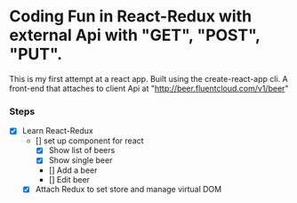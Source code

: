 # Coding Fun in React-Redux with external Api with "GET", "POST", "PUT".

This is my first attempt at a react app.
Built using the create-react-app cli.
A front-end that attaches to client Api at "http://beer.fluentcloud.com/v1/beer"

### Steps
* [x] Learn React-Redux
  * [] set up component for react
    * [x] Show list of beers
    * [x] Show single beer
    * [] Add a beer
    * [] Edit beer
  * [x] Attach Redux to set store and manage  virtual DOM
